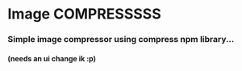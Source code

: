 # Image COMPRESSSSS

### Simple image compressor using compress npm library...

#### (needs an ui change ik :p)

